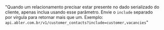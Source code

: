 "Quando um relacionamento precisar estar presente no dado serializado do
cliente, apenas inclua usando esse parâmetro. Envie o `include` separado
por vírgula para retornar mais que um. Exemplo:
`api.abler.com.br/v1/customer_contacts?include=customer,vacancies`"